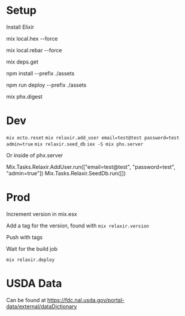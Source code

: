 # Setup

Install Elixir

mix local.hex --force

mix local.rebar --force

mix deps.get

npm install --prefix ./assets

npm run deploy --prefix ./assets

mix phx.digest

# Dev

`mix ecto.reset`
`mix relaxir.add_user email=test@test password=test admin=true`
`mix relaxir.seed_db`
`iex -S mix phx.server`

Or inside of phx.server

Mix.Tasks.Relaxir.AddUser.run(["email=test@test", "password=test", "admin=true"])
Mix.Tasks.Relaxir.SeedDb.run([])

# Prod

Increment version in mix.esx

Add a tag for the version, found with `mix relaxir.version`

Push with tags

Wait for the build job

`mix relaxir.deploy`

# USDA Data

Can be found at https://fdc.nal.usda.gov/portal-data/external/dataDictionary
